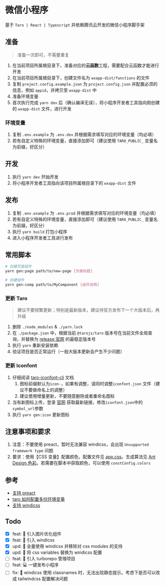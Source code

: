 # 微信小程序

基于 `Taro | React | Typescript` 并依赖腾讯云开发的微信小程序脚手架

## 准备

> 准备一次即可，不需要重复

1. 在当前项目所属根目录下，准备对应的**云函数**工程，需要配合云函数才能进行开发
2. 在当前项目所属根目录下，创建文件名为 `wxapp-dist/functions` 的文件
3. 复制 `project.config.example.json` 为 `project.config.json` 并配置必须的信息，例如 `appid`，并拷贝至 `wxapp-dist` 中
4. 准备环境变量
5. 首次执行完成 `yarn dev` 后（确认编译无误），将小程序开发者工具指向刚创建的 `wxapp-dist` 文件，进行开发

### 环境变量

1. 复制 `.env.example` 为 `.env.dev` 并根据需求填写对应的环境变量（均必填）
2. 若有自定义特殊的环境变量，直接添加即可（建议使用 `TARO_PUBLIC_` 变量名为前缀，好区分）

## 开发

1. 执行 `yarn dev` 开始开发
2. 将小程序开发者工具指向该项目所属根目录下的 `wxapp-dist` 文件

## 发布

1. 复制 `.env.example` 为 `.env.prod` 并根据需求填写对应的环境变量（均必填）
2. 若有自定义特殊的环境变量，直接添加即可（建议使用 `TARO_PUBLIC_` 变量名为前缀，好区分）
3. 执行 `yarn build` 打包小程序
4. 进入小程序开发者工具进行发布

## 常用脚本

```bash
# 创建页面组件
yarn gen:page path/to/new-page [页面标题]

# 创建组件
yarn gen:comp path/to/MyComponent [组件说明]
```

### 更新 Taro

> 建议不要频繁更新；特别是最新版本，建议待官方发布下一个大版本后，再升级

1. 删除 `./node_modules` & `./yarn.lock`
2. 在 `./package.json` 中，根据当前 `@tarojs/taro` 版本号在当前文件全局查询，并替换为 [release 官网](https://github.com/NervJS/taro/releases) 的最稳定版本号
3. 执行 `yarn` 重新安装依赖
4. 验证项目是否正常运行（一般大版本更新会产生不少问题）

### 更新 Iconfont

1. 仔细阅读 [taro-iconfont-cli](https://github.com/iconfont-cli/taro-iconfont-cli) 文档
   1. 图标前缀默认为`icon-`，如果有调整，请同时调整`iconfont.json` 文件（建议不要做命名上的调整）
   2. 建议使用增量更新，不要随意删除或者重命名图标
2. 当有新图标上传，登录 [官网](https://www.iconfont.cn/) 获取最新链接，修改`iconfont.json`中的`symbol_url`参数
3. 执行 `yarn gen:icon` 更新图标

## 注意事项和要求

1. 注意：不要使用 preact，暂时无法兼容 windicss，会出现 `Unsupported framework type` 问题
2. 要求：使用【CSS 变量】配置颜色，配置文件见 [app.css](./src/app.css)。生成算法见 [Ant Design 色彩](https://ant.design/docs/spec/colors-cn)。若需要在脚本中获取颜色，可以使用 `constConfig.colors`

## 参考

- [支持 preact](https://docs.taro.zone/blog/2021-11-24-Taro-3.4-beta#%E6%94%AF%E6%8C%81%E4%BD%BF%E7%94%A8-preact)
- [taro 如何配置多份环境变量](https://github.com/NervJS/taro/issues/9838#issuecomment-1153659955)
- [支持 windicss](https://github.com/dcasia/mini-program-tailwind)

## Todo

- [x] feat: 🎨 引入图片优化组件
- [x] feat: 🎨 引入 windicss
- [x] upd: 💅 全量使用 windicss 并移除对 css modules 的支持
- [x] upd: 💅 将 css variables 替换为 windicss 配置
- [ ] feat: 💅 引入 turborepo 管理项目
- [ ] feat: 💻 一键发布小程序
- [ ] fix: 🐛 windicss 使用 classnames 时，无法出现静态提示。考虑下是否可以改成 tailwindcss 配置解决问题
